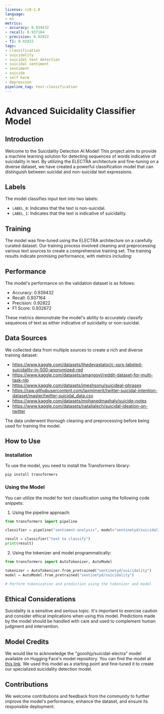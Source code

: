 ```yaml
---
license: cc0-1.0
language:
- en
metrics:
- accuracy: 0.939432
- recall: 0.937164
- precision: 0.92822
- f1: 0.92822
tags:
- classification
- suicidality
- suicidal text detection
- suicidal sentiment
- sentiment
- suicide
- self harm
- depression
pipeline_tag: text-classification
---
```



# Advanced Suicidality Classifier Model

## Introduction

Welcome to the Suicidality Detection AI Model! This project aims to provide a machine learning solution for detecting sequences of words indicative of suicidality in text. By utilizing the ELECTRA architecture and fine-tuning on a diverse dataset, we have created a powerful classification model that can distinguish between suicidal and non-suicidal text expressions.


## Labels

The model classifies input text into two labels:

- `LABEL_0`: Indicates that the text is non-suicidal.
- `LABEL_1`: Indicates that the text is indicative of suicidality.


## Training

The model was fine-tuned using the ELECTRA architecture on a carefully curated dataset. Our training process involved cleaning and preprocessing various text sources to create a comprehensive training set. The training results indicate promising performance, with metrics including:

## Performance

The model's performance on the validation dataset is as follows:

- Accuracy: 0.939432
- Recall: 0.937164
- Precision: 0.92822
- F1 Score: 0.932672

These metrics demonstrate the model's ability to accurately classify sequences of text as either indicative of suicidality or non-suicidal.



## Data Sources

We collected data from multiple sources to create a rich and diverse training dataset:

- https://www.kaggle.com/datasets/thedevastator/c-ssrs-labeled-suicidality-in-500-anonymized-red
- https://www.kaggle.com/datasets/amangoyl/reddit-dataset-for-multi-task-nlp
- https://www.kaggle.com/datasets/imeshsonu/suicideal-phrases
- https://raw.githubusercontent.com/laxmimerit/twitter-suicidal-intention-dataset/master/twitter-suicidal_data.csv
- https://www.kaggle.com/datasets/mohanedmashaly/suicide-notes
- https://www.kaggle.com/datasets/natalialech/suicidal-ideation-on-twitter

The data underwent thorough cleaning and preprocessing before being used for training the model.

## How to Use

### Installation

To use the model, you need to install the Transformers library:

```bash
pip install transformers
```

### Using the Model

You can utilize the model for text classification using the following code snippets:

1. Using the pipeline approach:

```python
from transformers import pipeline

classifier = pipeline("sentiment-analysis", model="sentinetyd/suicidality")

result = classifier("text to classify")
print(result)
```

2. Using the tokenizer and model programmatically:

```python
from transformers import AutoTokenizer, AutoModel

tokenizer = AutoTokenizer.from_pretrained("sentinetyd/suicidality")
model = AutoModel.from_pretrained("sentinetyd/suicidality")

# Perform tokenization and prediction using the tokenizer and model
```

## Ethical Considerations
Suicidality is a sensitive and serious topic. It's important to exercise caution and consider ethical implications when using this model. Predictions made by the model should be handled with care and used to complement human judgment and intervention.


## Model Credits

We would like to acknowledge the "gooohjy/suicidal-electra" model available on Hugging Face's model repository. You can find the model at [this link](https://huggingface.co/gooohjy/suicidal-electra). We used this model as a starting point and fine-tuned it to create our specialized suicidality detection model.


## Contributions
We welcome contributions and feedback from the community to further improve the model's performance, enhance the dataset, and ensure its responsible deployment.